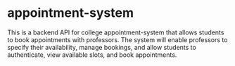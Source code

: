 # appointment-system
This is a backend API for college appointment-system that allows students to book appointments with professors. The system will enable professors to specify their availability, manage bookings, and allow students to authenticate, view available slots, and book appointments.
